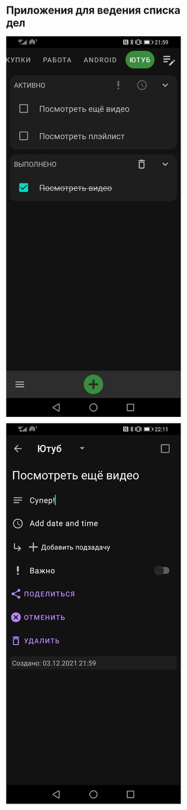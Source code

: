 # Приложения для ведения списка дел

![app_demo_1](images/demo_1.jpg)


![app_demo_1](images/demo_2.jpg)

